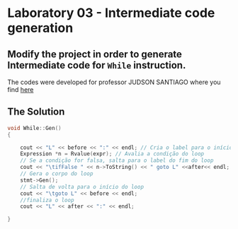 # Laboratory 03 - Intermediate code generation

## Modify the project in order to generate Intermediate code for `While` instruction.

The codes were developed for professor JUDSON SANTIAGO where you find [here](https://github.com/JudsonSS/Compiladores/tree/master/Labs/Lab11)

## The Solution
```c++
void While::Gen()
{

    cout << "L" << before << ":" << endl; // Cria o label para o início do loop
    Expression *n = Rvalue(expr); // Avalia a condição do loop
    // Se a condição for falsa, salta para o label do fim do loop
    cout << "\tifFalse " << n->ToString() << " goto L" <<after<< endl;
    // Gera o corpo do loop
    stmt->Gen(); 
    // Salta de volta para o início do loop
    cout << "\tgoto L" << before << endl;
    //finaliza o loop
    cout << "L" << after << ":" << endl;

}
```
